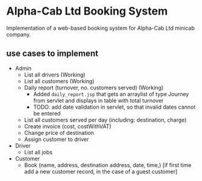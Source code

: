 # Alpha-Cab Ltd Booking System

Implementation of a web-based booking system for Alpha-Cab Ltd minicab company.

## use cases to implement
* Admin 
  * List all drivers (Working)
  * List all customers (Working)
  * Daily report (turnover, no. customers served) (Working)
    * Added `daily_report.jsp` that gets an arraylist of type Journey from servlet and displays in table with total turnover
    * TODO: add date validation in servlet, so that invalid dates cannot be entered
  * List all customers served per day (including: destination, charge)
  *	Create invoice (cost, costWithVAT)
  *	Change price of destination
  *	Assign customer to driver
*	Driver
    *	List all jobs
*	Customer
    *	Book (name, address, destination address, date, time,) [if first time add a new customer record, in the case of a guest customer]


